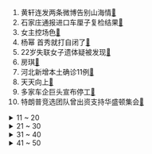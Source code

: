 1. 黄轩连发两条微博告别山海情[:link:](https://s.weibo.com/weibo?q=%23黄轩连发两条微博告别山海情%23&Refer=top)
2. 石家庄通报进口车厘子复检结果[:link:](https://s.weibo.com/weibo?q=%23石家庄通报进口车厘子复检结果%23&Refer=top)
3. 女主控场色[:link:](https://s.weibo.com/weibo?q=%23女主控场色%23&Refer=top)
4. 杨幂 首秀就打自闭了[:link:](https://s.weibo.com/weibo?q=%23杨幂%20首秀就打自闭了%23&Refer=top)
5. 22岁失联女子遗体疑被发现[:link:](https://s.weibo.com/weibo?q=%2322岁失联女子遗体疑被发现%23&Refer=top)
6. 房琪[:link:](https://s.weibo.com/weibo?q=%23房琪%23&Refer=top)
7. 河北新增本土确诊11例[:link:](https://s.weibo.com/weibo?q=%23河北新增本土确诊11例%23&Refer=top)
8. 天天向上[:link:](https://s.weibo.com/weibo?q=%23天天向上%23&Refer=top)
9. 多家车企巨头宣布停工[:link:](https://s.weibo.com/weibo?q=%23多家车企巨头宣布停工%23&Refer=top)
10. 特朗普竞选团队曾出资支持华盛顿集会[:link:](https://s.weibo.com/weibo?q=%23特朗普竞选团队曾出资支持华盛顿集会%23&Refer=top)
<details>
<summary>11 ~ 20</summary>

11. 吉林新增确诊67例[:link:](https://s.weibo.com/weibo?q=%23吉林新增确诊67例%23&Refer=top)
12. 热依扎 水花让我感受到乐观坚韧的力量[:link:](https://s.weibo.com/weibo?q=%23热依扎%20水花让我感受到乐观坚韧的力量%23&Refer=top)
13. 陆律师[:link:](https://s.weibo.com/weibo?q=%23陆律师%23&Refer=top)
14. 都暻秀退伍[:link:](https://s.weibo.com/weibo?q=%23都暻秀退伍%23&Refer=top)
15. 首都航空JD5166航班[:link:](https://s.weibo.com/weibo?q=%23首都航空JD5166航班%23&Refer=top)
16. 31省区市新增确诊124例[:link:](https://s.weibo.com/weibo?q=%2331省区市新增确诊124例%23&Refer=top)
17. 杨幂玩的是张飞[:link:](https://s.weibo.com/weibo?q=%23杨幂玩的是张飞%23&Refer=top)
18. 我是大哥大[:link:](https://s.weibo.com/weibo?q=%23我是大哥大%23&Refer=top)
19. 八省联考[:link:](https://s.weibo.com/weibo?q=%23八省联考%23&Refer=top)
20. 雪如意顶部与地面落差达160多米[:link:](https://s.weibo.com/weibo?q=%23雪如意顶部与地面落差达160多米%23&Refer=top)
</details>
<details>
<summary>21 ~ 30</summary>

21. 郑州农民工扶住晕车孕妇清理呕吐物[:link:](https://s.weibo.com/weibo?q=%23郑州农民工扶住晕车孕妇清理呕吐物%23&Refer=top)
22. 央视披露严春风事件背后更多细节[:link:](https://s.weibo.com/weibo?q=%23央视披露严春风事件背后更多细节%23&Refer=top)
23. 王力宏凡尔赛发言[:link:](https://s.weibo.com/weibo?q=%23王力宏凡尔赛发言%23&Refer=top)
24. 通化新增确诊56例[:link:](https://s.weibo.com/weibo?q=%23通化新增确诊56例%23&Refer=top)
25. 北京新增本土确诊3例[:link:](https://s.weibo.com/weibo?q=%23北京新增本土确诊3例%23&Refer=top)
26. 人民日报四问通化物资配送问题[:link:](https://s.weibo.com/weibo?q=%23人民日报四问通化物资配送问题%23&Refer=top)
27. 李现玩的是曜[:link:](https://s.weibo.com/weibo?q=%23李现玩的是曜%23&Refer=top)
28. 京考成绩[:link:](https://s.weibo.com/weibo?q=%23京考成绩%23&Refer=top)
29. 卫星确认美军航母进入南海[:link:](https://s.weibo.com/weibo?q=%23卫星确认美军航母进入南海%23&Refer=top)
30. 央视反腐大片揭权钱交易潜规则[:link:](https://s.weibo.com/weibo?q=%23央视反腐大片揭权钱交易潜规则%23&Refer=top)
</details>
<details>
<summary>31 ~ 40</summary>

31. 刘芸说杜淳你让动作成了问题[:link:](https://s.weibo.com/weibo?q=%23刘芸说杜淳你让动作成了问题%23&Refer=top)
32. 柯滢以死相逼封潇声[:link:](https://s.weibo.com/weibo?q=%23柯滢以死相逼封潇声%23&Refer=top)
33. 王者荣耀明星表演赛[:link:](https://s.weibo.com/weibo?q=%23王者荣耀明星表演赛%23&Refer=top)
34. 杨幂说Cat真的是无情[:link:](https://s.weibo.com/weibo?q=%23杨幂说Cat真的是无情%23&Refer=top)
35. 严书记[:link:](https://s.weibo.com/weibo?q=%23严书记%23&Refer=top)
36. 进击的巨人[:link:](https://s.weibo.com/weibo?q=%23进击的巨人%23&Refer=top)
37. 大连全域低风险[:link:](https://s.weibo.com/weibo?q=%23大连全域低风险%23&Refer=top)
38. 黑龙江新增35例确诊[:link:](https://s.weibo.com/weibo?q=%23黑龙江新增35例确诊%23&Refer=top)
39. 李现一直追着Fly[:link:](https://s.weibo.com/weibo?q=%23李现一直追着Fly%23&Refer=top)
40. 戏剧不值一顿饭钱吗[:link:](https://s.weibo.com/weibo?q=%23戏剧不值一顿饭钱吗%23&Refer=top)
</details>
<details>
<summary>41 ~ 50</summary>

41. 河北11例确诊病例行动轨迹[:link:](https://s.weibo.com/weibo?q=%23河北11例确诊病例行动轨迹%23&Refer=top)
42. 免洗手消毒液需20秒以上作用时间[:link:](https://s.weibo.com/weibo?q=%23免洗手消毒液需20秒以上作用时间%23&Refer=top)
43. 李荣浩早起吃了四个韭菜盒子[:link:](https://s.weibo.com/weibo?q=%23李荣浩早起吃了四个韭菜盒子%23&Refer=top)
44. 章小鱼面试[:link:](https://s.weibo.com/weibo?q=%23章小鱼面试%23&Refer=top)
45. 没有吴亦凡救不了的衣服[:link:](https://s.weibo.com/weibo?q=%23没有吴亦凡救不了的衣服%23&Refer=top)
46. 黑龙江新增20例无症状[:link:](https://s.weibo.com/weibo?q=%23黑龙江新增20例无症状%23&Refer=top)
47. 王力宏教王一博唱歌[:link:](https://s.weibo.com/weibo?q=%23王力宏教王一博唱歌%23&Refer=top)
48. 埃及大规模接种中国疫苗[:link:](https://s.weibo.com/weibo?q=%23埃及大规模接种中国疫苗%23&Refer=top)
49. 李晓萱[:link:](https://s.weibo.com/weibo?q=%23李晓萱%23&Refer=top)
50. 广东八省联考[:link:](https://s.weibo.com/weibo?q=%23广东八省联考%23&Refer=top)
</details>
